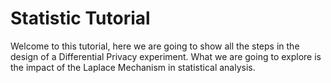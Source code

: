 # Statistic Tutorial

Welcome to this tutorial, here we are going to show all the steps in the design of a Differential Privacy experiment. What we are going to explore is the impact of the Laplace Mechanism in statistical analysis.
